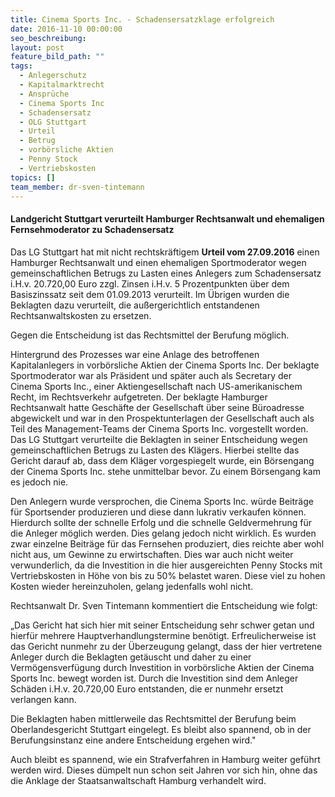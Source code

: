 ```yaml
---
title: Cinema Sports Inc. - Schadensersatzklage erfolgreich
date: 2016-11-10 00:00:00
seo_beschreibung:
layout: post
feature_bild_path: ""
tags:
  - Anlegerschutz
  - Kapitalmarktrecht
  - Ansprüche
  - Cinema Sports Inc
  - Schadensersatz
  - OLG Stuttgart
  - Urteil
  - Betrug
  - vorbörsliche Aktien
  - Penny Stock
  - Vertriebskosten
topics: []
team_member: dr-sven-tintemann
---
```



#### **Landgericht Stuttgart verurteilt Hamburger Rechtsanwalt und ehemaligen Fernsehmoderator zu Schadensersatz**

Das LG Stuttgart hat mit nicht rechtskräftigem **Urteil vom 27.09.2016** einen Hamburger Rechtsanwalt und einen ehemaligen Sportmoderator wegen gemeinschaftlichen Betrugs zu Lasten eines Anlegers zum Schadensersatz i.H.v. 20.720,00 Euro zzgl. Zinsen i.H.v. 5 Prozentpunkten über dem Basiszinssatz seit dem 01.09.2013 verurteilt. Im Übrigen wurden die Beklagten dazu verurteilt, die außergerichtlich entstandenen Rechtsanwaltskosten zu ersetzen.

Gegen die Entscheidung ist das Rechtsmittel der Berufung möglich.

Hintergrund des Prozesses war eine Anlage des betroffenen Kapitalanlegers in vorbörsliche Aktien der Cinema Sports Inc. Der beklagte Sportmoderator war als Präsident und später auch als Secretary der Cinema Sports Inc., einer Aktiengesellschaft nach US-amerikanischem Recht, im Rechtsverkehr aufgetreten. Der beklagte Hamburger Rechtsanwalt hatte Geschäfte der Gesellschaft über seine Büroadresse abgewickelt und war in den Prospektunterlagen der Gesellschaft auch als Teil des Management-Teams der Cinema Sports Inc. vorgestellt worden. Das LG Stuttgart verurteilte die Beklagten in seiner Entscheidung wegen gemeinschaftlichen Betrugs zu Lasten des Klägers. Hierbei stellte das Gericht darauf ab, dass dem Kläger vorgespiegelt wurde, ein Börsengang der Cinema Sports Inc. stehe unmittelbar bevor. Zu einem Börsengang kam es jedoch nie.

Den Anlegern wurde versprochen, die Cinema Sports Inc. würde Beiträge für Sportsender produzieren und diese dann lukrativ verkaufen können. Hierdurch sollte der schnelle Erfolg und die schnelle Geldvermehrung für die Anleger möglich werden. Dies gelang jedoch nicht wirklich. Es wurden zwar einzelne Beiträge für das Fernsehen produziert, dies reichte aber wohl nicht aus, um Gewinne zu erwirtschaften. Dies war auch nicht weiter verwunderlich, da die Investition in die hier ausgereichten Penny Stocks mit Vertriebskosten in Höhe von bis zu 50% belastet waren. Diese viel zu hohen Kosten wieder hereinzuholen, gelang jedenfalls wohl nicht.

Rechtsanwalt Dr. Sven Tintemann kommentiert die Entscheidung wie folgt:

„Das Gericht hat sich hier mit seiner Entscheidung sehr schwer getan und hierfür mehrere Hauptverhandlungstermine benötigt. Erfreulicherweise ist das Gericht nunmehr zu der Überzeugung gelangt, dass der hier vertretene Anleger durch die Beklagten getäuscht und daher zu einer Vermögensverfügung durch Investition in vorbörsliche Aktien der Cinema Sports Inc. bewegt worden ist. Durch die Investition sind dem Anleger Schäden i.H.v. 20.720,00 Euro entstanden, die er nunmehr ersetzt verlangen kann.

Die Beklagten haben mittlerweile das Rechtsmittel der Berufung beim Oberlandesgericht Stuttgart eingelegt. Es bleibt also spannend, ob in der Berufungsinstanz eine andere Entscheidung ergehen wird."

Auch bleibt es spannend, wie ein Strafverfahren in Hamburg weiter geführt werden wird. Dieses dümpelt nun schon seit Jahren vor sich hin, ohne das die Anklage der Staatsanwaltschaft Hamburg verhandelt wird.